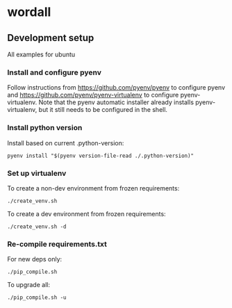 # wordall

## Development setup
All examples for ubuntu

### Install and configure pyenv
Follow instructions from https://github.com/pyenv/pyenv to configure pyenv and
https://github.com/pyenv/pyenv-virtualenv to configure pyenv-virtualenv. Note that the
pyenv automatic installer already installs pyenv-virtualenv, but it still needs to be
configured in the shell.

### Install python version
Install based on current .python-version:
```
pyenv install "$(pyenv version-file-read ./.python-version)"
```

### Set up virtualenv
To create a non-dev environment from frozen requirements:
```
./create_venv.sh
```
To create a dev environment from frozen requirements:
```
./create_venv.sh -d
```

### Re-compile requirements.txt
For new deps only:
```
./pip_compile.sh
```
To upgrade all:
```
./pip_compile.sh -u
```
